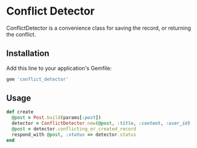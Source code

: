 # Conflict Detector

ConflictDetector is a convenience class for saving the record, or returning the conflict.

## Installation

Add this line to your application's Gemfile:

``` ruby
gem 'conflict_detector'
```

## Usage

``` ruby
def create
  @post = Post.build(params[:post])
  detector = ConflictDetector.new(@post, :title, :content, :user_id)
  @post = detector.conflicting_or_created_record
  respond_with @post, :status => detector.status
end
```
